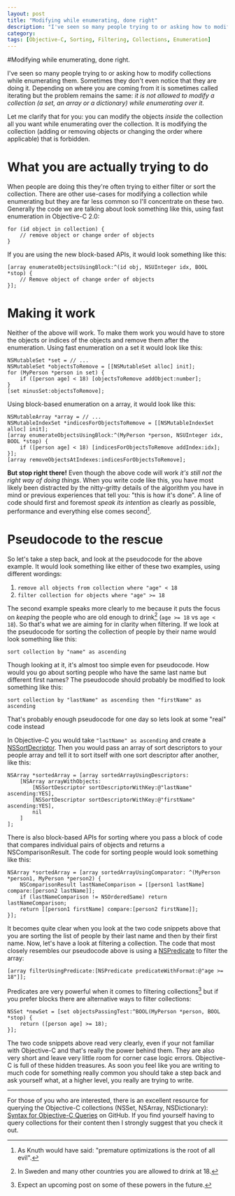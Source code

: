 ```yaml
---
layout: post
title: "Modifying while enumerating, done right"
description: "I've seen so many people trying to or asking how to modify collections while enumerating them. Sometimes they don't even notice that they are doing it.  Depending on where you are coming from it is sometimes called iterating but the problem remains the same: it is not allowed to modify a collection (a set, an array or a dictionary) while enumerating over it."
category: 
tags: [Objective-C, Sorting, Filtering, Collections, Enumeration]
---
```


#Modifying while enumerating, done right. 

I've seen so many people trying to or asking how to modify collections while enumerating them. Sometimes they don't even notice that they are doing it.  Depending on where you are coming from it is sometimes called iterating but the problem remains the same: *it is not allowed to modify a collection (a set, an array or a dictionary) while enumerating over it.*

Let me clarify that for you: you can modify the objects *inside* the collection all you want while enumerating over the collection. It is modifying the collection (adding or removing objects or changing the order where applicable) that is forbidden. 

# What you are actually trying to do

When people are doing this they're often trying to either filter or sort the collection. There are other use-cases for modifying a collection while enumerating but they are far less common so I'll concentrate on these two. Generally the code we are talking about look something like this, using fast enumeration in Objective-C 2.0:

	for (id object in collection) {
		// remove object or change order of objects
	}

If you are using the new block-based APIs, it would look something like this:

	[array enumerateObjectsUsingBlock:^(id obj, NSUInteger idx, BOOL *stop) {
		// Remove object of change order of objects
	}];
   

# Making it work

Neither of the above will work. To make them work you would have to store the objects or indices of the objects and remove them after the enumeration. Using fast enumeration on a set it would look like this:

	NSMutableSet *set = // ...
	NSMutableSet *objectsToRemove = [[NSMutableSet alloc] init];
	for (MyPerson *person in set) {
		if ([person age] < 18) [objectsToRemove addObject:number];
	}
	[set minusSet:objectsToRemove];

Using block-based enumeration on a array, it would look like this:

	NSMutableArray *array = // ...
	NSMutableIndexSet *indicesForObjectsToRemove = [[NSMutableIndexSet alloc] init];
	[array enumerateObjectsUsingBlock:^(MyPerson *person, NSUInteger idx, BOOL *stop) {
		if ([person age] < 18) [indicesForObjectsToRemove addIndex:idx];
	}];
	[array removeObjectsAtIndexes:indicesForObjectsToRemove];

**But stop right there!** Even though the above code will work *it's still not the right way of doing things*. When you write code like this, you have most likely been distracted by the nitty-gritty details of the algorithm you have in mind or previous experiences that tell you: "this is how it's done". A line of code should first and foremost *speak its intention* as clearly as possible, performance and everything else comes second[^1]. 

# Pseudocode to the rescue

So let's take a step back, and look at the pseudocode for the above example. It would look something like either of these two examples, using different wordings:

1. `remove all objects from collection where "age" < 18`
2. `filter collection for objects where "age" >= 18`

The second example speaks more clearly to me because it puts the focus on *keeping* the people who are old enough to drink[^3] (`age >= 18` vs `age < 18`). So that's what we are aiming for in clarity when filtering. If we look at the pseudocode for sorting the collection of people by their name would look something like this:

    sort collection by "name" as ascending

Though looking at it, it's almost too simple even for pseudocode. How would you go about sorting people who have the same last name but different first names? The pseudocode should probably be modified to look something like this:

    sort collection by "lastName" as ascending then "firstName" as ascending 

That's probably enough pseudocode for one day so lets look at some "real" code instead

In Objective-C you would take `"lastName" as ascending` and create a [NSSortDecriptor][2]. Then you would pass an array of sort descriptors to your people array and tell it to sort itself with one sort descriptor after another, like this: 

    NSArray *sortedArray = [array sortedArrayUsingDescriptors:
        [NSArray arrayWithObjects:
            [NSSortDescriptor sortDescriptorWithKey:@"lastName" ascending:YES],
            [NSSortDescriptor sortDescriptorWithKey:@"firstName" ascending:YES],
            nil
        ]
    ];

There is also block-based APIs for sorting where you pass a block of code that compares individual pairs of objects and returns a NSComparisonResult. The code for sorting people would look something like this:

    NSArray *sortedArray = [array sortedArrayUsingComparator: ^(MyPerson *person1, MyPerson *person2) {
		NSComparisonResult lastNameComparison = [[person1 lastName] compare:[person2 lastName]];
		if (lastNameComparison != NSOrderedSame) return lastNameComparison;
		return [[person1 firstName] compare:[person2 firstName]];
    }];
  
It becomes quite clear when you look at the two code snippets above that you are sorting the list of people by their last name and then by their first name. Now, let's have a look at filtering a collection. The code that most closely resembles our pseudocode above is using a [NSPredicate][3] to filter the array:

	[array filterUsingPredicate:[NSPredicate predicateWithFormat:@"age >= 18"]];

Predicates are very powerful when it comes to filtering collections[^2] but if you prefer blocks there are alternative ways to filter collections:

	NSSet *newSet = [set objectsPassingTest:^BOOL(MyPerson *person, BOOL *stop) {
		return ([person age] >= 18);
	}];

The two code snippets above read very clearly, even if your not familiar with Objective-C and that's really the power behind them. They are also very short and leave very little room for corner case logic errors. Objective-C is full of these hidden treasures. As soon you feel like you are writing to much code for something really common you should take a step back and ask yourself what, at a higher level, you really are trying to write. 
	
[^1]: As Knuth would have said: "premature optimizations is the root of all evil".	

[^2]:  Expect an upcoming post on some of these powers in the future. 

[^3]: In Sweden and many other countries you are allowed to drink at 18. 

***************

For those of you who are interested, there is an excellent resource for querying the Objective-C collections (NSSet, NSArray, NSDictionary): [Syntax for Objective-C Queries][1] on GitHub. If you find yourself having to query collections for their content then I strongly suggest that you check it out. 

  [1]: https://github.com/acburk/SOCQ "Syntax for Objective-C Queries - GitHub page"
  [2]: https://developer.apple.com/library/mac/#documentation/Cocoa/Reference/Foundation/Classes/NSSortDescriptor_Class/Reference/Reference.html "NSSortDescriptor Class Reference"
  [3]: https://developer.apple.com/library/mac/documentation/Cocoa/Reference/Foundation/Classes/NSPredicate_Class/Reference/NSPredicate.html "NSPredicate Class Reference"
